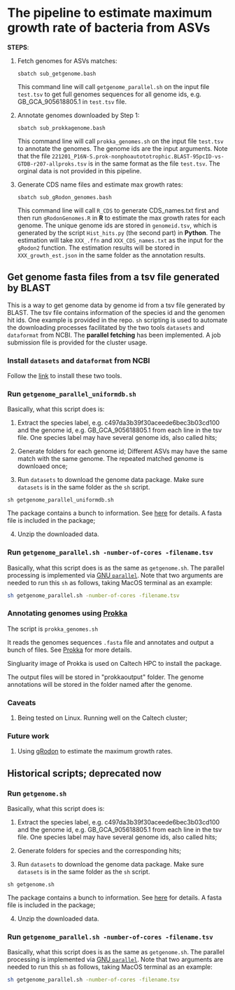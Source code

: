# The pipeline to estimate maximum growth rate of bacteria from ASVs

**STEPS**:

1. Fetch genomes for ASVs matches:

    `sbatch sub_getgenome.bash`

    This command line will call `getgenome_parallel.sh` on the input file `test.tsv` to get full genomes sequences for all genome ids, e.g. GB_GCA_905618805.1 in `test.tsv` file.

2. Annotate genomes downloaded by Step 1:

    `sbatch sub_prokkagenome.bash`

    This command line will call `prokka_genomes.sh` on the input file `test.tsv` to annotate the genomes. The genome ids are the input arguments. Note that the file `221201_P16N-S.prok-nonphoautototrophic.BLAST-95pcID-vs-GTDB-r207-allproks.tsv` is in the same format as the file `test.tsv`. The orginal data is not provided in this pipeline.

3. Generate CDS name files and estimate max growth rates:

    `sbatch sub_gRodon_genomes.bash`

    This command line will call `R_CDS` to generate CDS_names.txt first and then run `gRodonGenomes.R` in **R** to estimate the max growth rates for each genome. The unique genome ids are stored in `genomeid.tsv`, which is generated by the script `Hist_hits.py` (the second part) in **Python**. The estimation will take `XXX_.ffn` and `XXX_CDS_names.txt` as the input for the `gRodon2` function. The estimation results will be stored in `XXX_growth_est.json` in the same folder as the annotation results. 

## Get genome fasta files from a tsv file generated by BLAST

This is a way to get genome data by genome id from a tsv file generated by BLAST. The tsv file contains information of the species id and the genomen hit ids. One example is provided in the repo. `sh` scripting is used to automate the downloading processes facilitated by the two tools `datasets` and `dataformat` from NCBI. The **parallel fetching** has been implemented. A job submission file is provided for the cluster usage.

### Install `datasets` and `dataformat` from NCBI

Follow the [link](https://www.ncbi.nlm.nih.gov/datasets/docs/v2/download-and-install/) to install these two tools. 


### Run `getgenome_parallel_uniformdb.sh`

Basically, what this script does is:

1. Extract the species label, e.g. c497da3b39f30aceede6bec3b03cd100 and the genome id, e.g. GB_GCA_905618805.1 from each line in the tsv file. One species label may have several genome ids, also called hits;

2. Generate folders for each genome id; Different ASVs may have the same match with the same genome. The repeated matched genome is downloaed once;

3. Run `datasets` to download the genome data package. Make sure `datasets` is in the same folder as the `sh` script. 

```
sh getgenome_parallel_uniformdb.sh
```

The package contains a bunch to information. See [here](https://www.ncbi.nlm.nih.gov/datasets/docs/v2/reference-docs/data-packages/genome/) for details. A fasta file is included in the package;

4. Unzip the downloaded data. 


### Run `getgenome_parallel.sh -number-of-cores -filename.tsv`

Basically, what this script does is as the same as `getgenome.sh`. The parallel processing is implemented via [GNU `parallel`](https://www.gnu.org/software/parallel/). Note that two arguments are needed to run this `sh` as follows, taking MacOS terminal as an example:

```bash
sh getgenome_parallel.sh -number-of-cores -filename.tsv
```

### Annotating genomes using [Prokka](https://github.com/tseemann/prokka)

The script is `prokka_genomes.sh`

It reads the genomes sequences `.fasta` file and annotates and output a bunch of files. See  [Prokka](https://github.com/tseemann/prokka) for more details.

Singluarity image of Prokka is used on Caltech HPC to install the package. 

The output files will be stored in "prokkaoutput" folder. The genome annotations will be stored in the folder named after the genome. 


### Caveats

1. Being tested on Linux. Running well on the Caltech cluster;


### Future work

1. Using [gRodon](https://github.com/jlw-ecoevo/gRodon2) to estimate the maximum growth rates.



## Historical scripts; **deprecated now**

### Run `getgenome.sh`

Basically, what this script does is:

1. Extract the species label, e.g. c497da3b39f30aceede6bec3b03cd100 and the genome id, e.g. GB_GCA_905618805.1 from each line in the tsv file. One species label may have several genome ids, also called hits;

2. Generate folders for species and the corresponding hits;

3. Run `datasets` to download the genome data package. Make sure `datasets` is in the same folder as the `sh` script. 

```
sh getgenome.sh
```

The package contains a bunch to information. See [here](https://www.ncbi.nlm.nih.gov/datasets/docs/v2/reference-docs/data-packages/genome/) for details. A fasta file is included in the package;

4. Unzip the downloaded data. 


### Run `getgenome_parallel.sh -number-of-cores -filename.tsv`

Basically, what this script does is as the same as `getgenome.sh`. The parallel processing is implemented via [GNU `parallel`](https://www.gnu.org/software/parallel/). Note that two arguments are needed to run this `sh` as follows, taking MacOS terminal as an example:

```bash
sh getgenome_parallel.sh -number-of-cores -filename.tsv
```


